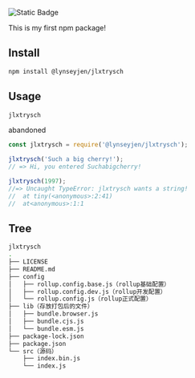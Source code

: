 
![Static Badge](https://img.shields.io/badge/jlxtrysch-v0.4.0-blue?labelColor=gray)

<!-- ![](github:) -->
<!-- ![](https://github.com/dreamlixia/jlxtrysch) -->
This is my first npm package!

Install
---
```bash
npm install @lynseyjen/jlxtrysch
```
Usage
---
```bash
jlxtrysch
```
abandoned
```js
const jlxtrysch = require('@lynseyjen/jlxtrysch');

jlxtrysch('Such a big cherry!');
// => Hi, you entered Suchabigcherry!

jlxtrysch(1997);
//=> Uncaught TypeError: jlxtrysch wants a string!
//  at tiny(<anonymous>:2:41)
//  at<anonymous>:1:1
```

Tree
---
```bash
jlxtrysch
.
├── LICENSE
├── README.md
├── config
│   ├── rollup.config.base.js（rollup基础配置）
│   ├── rollup.config.dev.js（rollup开发配置）
│   └── rollup.config.js（rollup正式配置）
├── lib（存放打包后的文件）
│   ├── bundle.browser.js
│   ├── bundle.cjs.js
│   └── bundle.esm.js
├── package-lock.json
├── package.json
└── src（源码）
    ├── index.bin.js
    └── index.js
```